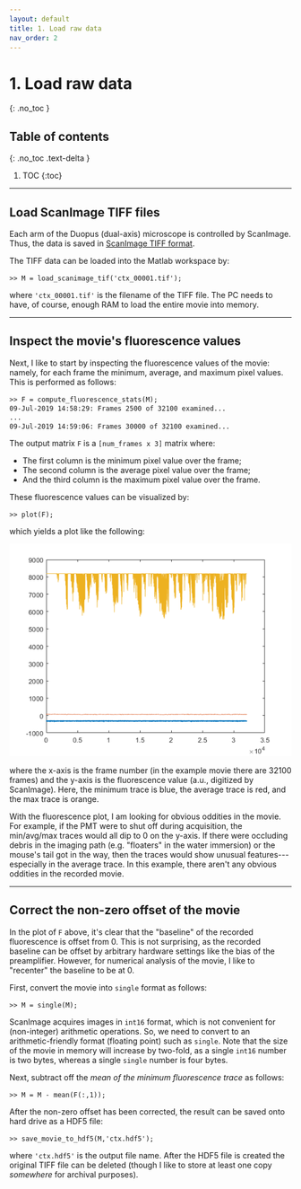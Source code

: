 ```yaml
---
layout: default
title: 1. Load raw data
nav_order: 2
---
```


# 1. Load raw data
{: .no_toc }

## Table of contents
{: .no_toc .text-delta }

1. TOC
{:toc}

---

## Load ScanImage TIFF files

Each arm of the Duopus (dual-axis) microscope is controlled by ScanImage. Thus, the data is saved in [ScanImage TIFF format](http://scanimage.vidriotechnologies.com/display/SI2019/Output+Files).

The TIFF data can be loaded into the Matlab workspace by:
```
>> M = load_scanimage_tif('ctx_00001.tif');
```
where `'ctx_00001.tif'` is the filename of the TIFF file. The PC needs to have, of course, enough RAM to load the entire movie into memory.

---

## Inspect the movie's fluorescence values

Next, I like to start by inspecting the fluorescence values of the movie: namely, for each frame the minimum, average, and maximum pixel values. This is performed as follows:
```
>> F = compute_fluorescence_stats(M);
09-Jul-2019 14:58:29: Frames 2500 of 32100 examined...
...
09-Jul-2019 14:59:06: Frames 30000 of 32100 examined...
```
The output matrix `F` is a `[num_frames x 3]` matrix where:

- The first column is the minimum pixel value over the frame;
- The second column is the average pixel value over the frame;
- And the third column is the maximum pixel value over the frame.

These fluorescence values can be visualized by:
```
>> plot(F);
```
which yields a plot like the following:

![Plot of the min/avg/max fluorescence](fluorescence_plot.png)

where the x-axis is the frame number (in the example movie there are 32100 frames) and the y-axis is the fluorescence value (a.u., digitized by ScanImage). Here, the minimum trace is blue, the average trace is red, and the max trace is orange.

With the fluorescence plot, I am looking for obvious oddities in the movie. For example, if the PMT were to shut off during acquisition, the min/avg/max traces would all dip to 0 on the y-axis. If there were occluding debris in the imaging path (e.g. "floaters" in the water immersion) or the mouse's tail got in the way, then the traces would show unusual features---especially in the average trace. In this example, there aren't any obvious oddities in the recorded movie.

---

## Correct the non-zero offset of the movie

In the plot of `F` above, it's clear that the "baseline" of the recorded fluorescence is offset from 0. This is not surprising, as the recorded baseline can be offset by arbitrary hardware settings like the bias of the preamplifier. However, for numerical analysis of the movie, I like to "recenter" the baseline to be at 0.

First, convert the movie into `single` format as follows:
```
>> M = single(M);
```

ScanImage acquires images in `int16` format, which is not convenient for (non-integer) arithmetic operations. So, we need to convert to an arithmetic-friendly format (floating point) such as `single`. Note that the size of the movie in memory will increase by two-fold, as a single `int16` number is two bytes, whereas a single `single` number is four bytes.

Next, subtract off the _mean of the minimum fluorescence trace_ as follows:
```
>> M = M - mean(F(:,1));
```

After the non-zero offset has been corrected, the result can be saved onto hard drive as a HDF5 file:
```
>> save_movie_to_hdf5(M,'ctx.hdf5');
```
where `'ctx.hdf5'` is the output file name. After the HDF5 file is created the original TIFF file can be deleted (though I like to store at least one copy _somewhere_ for archival purposes).
